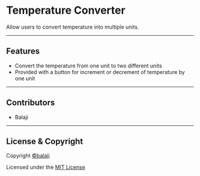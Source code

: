 # Temperature Converter
Allow users to convert temperature into multiple units.

---

## Features
- Convert the temperature from one unit to two different units
- Provided with a button for increment or decrement of temperature by one unit

---

## Contributors

- Balaji

---

## License & Copyright

Copyright [©balaji](https://github.com/balajirai)

Licensed under the [MIT License](LICENSE)

